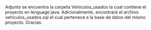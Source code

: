 Adjunto se encuentra la carpeta Vehiculos_usados la cual contiene el proyecto en lenguage java.
Adicionalmente, encontrará el archivo vehiculos_usados.sql el cual pertenece a la base de datos del mismo proyecto. Gracias.
